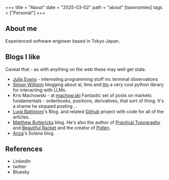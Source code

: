 +++
title = "About"
date = "2025-03-02"
path = "about"
[taxonomies]
tags = ["Personal"]
+++

## About me

Experienced software engineer based in Tokyo Japan. 

## Blogs I like

Caveat that - as with anything on the web these may well get stale.

- [Julia Evans](https://jvns.ca/) - interesting programming stuff inc terminal observations
- [Simon Willison](https://simonwillison.net/) blogging about ai, llms and [llm](https://llm.datasette.io/en/stable/) a very cool python library for interacting with LLMs.
- Kris Machowski - at [machow.ski](https://www.machow.ski/) Fantastic set of posts on markets fundamentals - orderbooks, positions, derivatives, that sort of thing. It's a shame he stopped posting ...
- [Luigi Battistoni](https://medium.com/@lu.battistoni)'s Blog. and related [Github](https://github.com/Peropero0/quantitative_finance_playground) project with code for all of the articles.
- [Matthew Buttericks](https://matthewbutterick.com/chron/) blog. He's also the author of [Practical Typography](https://practicaltypography.com/) and [Beautiful Racket](http://beautifulracket.com/) and the creator of [Pollen](https://docs.racket-lang.org/pollen/).
- [Anza](https://www.anza.xyz/blog)'s Solana blog.

## References

- LinkedIn
- twitter
- Bluesky